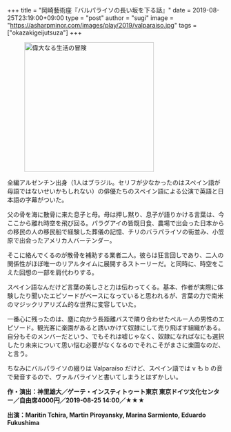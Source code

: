 +++
title = "岡崎藝術座『バルパライソの長い坂を下る話』"
date = 2019-08-25T23:19:00+09:00
type = "post"
author = "sugi"
image = "https://asharpminor.com/images/play/2019/valparaiso.jpg"
tags = ["okazakigeijutsuza"]
+++
<figure class="alignleft"><img src="/images/play/2019/valparaiso.jpg" alt="偉大なる生活の冒険" style="width: 300px !important;"></figure>

全編アルゼンチン出身（1人はブラジル。セリフが少なかったのはスペイン語が母語ではないせいかもしれない）の俳優たちのスペイン語による公演で英語と日本語の字幕がついた。

父の骨を海に散骨に来た息子と母。母は押し黙り、息子が語りかける言葉は、今ここから離れ時空を飛び回る。パラグアイの皆既日食、農場で出会った日本からの移民の人の移民船で経験した葬儀の記憶、チリのバラパライソの街並み、小笠原で出会ったアメリカ人バーテンダー。

そこに絡んでくるのが散骨を補助する業者二人。彼らは狂言回しであり、二人の関係性がほぼ唯一のリアルタイムに展開するストーリーだ。と同時に、時空をこえた回想の一部を肩代わりする。

スペイン語なんだけど言葉の美しさと力は伝わってくる。基本、作者が実際に体験したり聞いたエピソードがベースになっていると思われるが、言葉の力で南米のマジックリアリズム的な世界に変容していた。

一番心に残ったのは、塵に向かう長距離バスで隣り合わせたペルー人の男性のエピソード。観光客に楽園があると誘いかけて奴隷にして売り飛ばす組織がある。自分もそのメンバーだという、でもそれは嘘じゃなく、奴隷になればなにも選択したり未来について思い悩む必要がなくなるのでそれこそがまさに楽園なのだ、と言う。

ちなみにバルパライソの綴りは Valparaíso だけど、スペイン語では v も b の音で発音するので、ヴァルパライソと書いてしまうとはずかしい。

**作・演出：神里雄大／ゲーテ・インスティトゥート東京 東京ドイツ文化センター／自由席4000円／2019-08-25 14:00／★★★**

**出演：Maritin Tchira, Martin Piroyansky, Marina Sarmiento, Eduardo Fukushima**